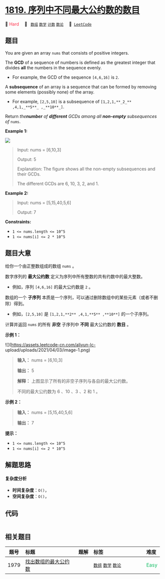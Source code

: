# [1819. 序列中不同最大公约数的数目](https://leetcode.com/problems/number-of-different-subsequences-gcds)

🔴 <font color=#ff334b>Hard</font>&emsp; 🔖&ensp; [`数组`](/leetcode/outline/tag/array.md) [`数学`](/leetcode/outline/tag/math.md) [`计数`](/leetcode/outline/tag/counting.md) [`数论`](/leetcode/outline/tag/number-theory.md)&emsp; 🔗&ensp;[`LeetCode`](https://leetcode.com/problems/number-of-different-subsequences-gcds)


## 题目

You are given an array `nums` that consists of positive integers.

The **GCD** of a sequence of numbers is defined as the greatest integer that
divides **all** the numbers in the sequence evenly.

  * For example, the GCD of the sequence `[4,6,16]` is `2`.

A **subsequence** of an array is a sequence that can be formed by removing
some elements (possibly none) of the array.

  * For example, `[2,5,10]` is a subsequence of `[1,2,1,**_2_** ,4,1,_**5**_ ,_**10**_]`.

Return _the**number** of **different** GCDs among all **non-empty**
subsequences of_ `nums`.



**Example 1:**

![](https://assets.leetcode.com/uploads/2021/03/17/image-1.png)

> Input: nums = [6,10,3]
> 
> Output: 5
> 
> Explanation: The figure shows all the non-empty subsequences and their GCDs.
> 
> The different GCDs are 6, 10, 3, 2, and 1.

**Example 2:**

> Input: nums = [5,15,40,5,6]
> 
> Output: 7

**Constraints:**

  * `1 <= nums.length <= 10^5`
  * `1 <= nums[i] <= 2 * 10^5`


## 题目大意

给你一个由正整数组成的数组 `nums` 。

数字序列的 **最大公约数** 定义为序列中所有整数的共有约数中的最大整数。

  * 例如，序列 `[4,6,16]` 的最大公约数是 `2` 。

数组的一个 **子序列** 本质是一个序列，可以通过删除数组中的某些元素（或者不删除）得到。

  * 例如，`[2,5,10]` 是 `[1,2,1,**2** ,4,1,**5** ,**10**]` 的一个子序列。

计算并返回 `nums` 的所有 **非空** 子序列中 **不同** 最大公约数的 **数目** 。

**示例 1：**

![](https://assets.leetcode-cn.com/aliyun-lc-
upload/uploads/2021/04/03/image-1.png)

> 
> 
> 
> 
> 
> **输入：** nums = [6,10,3]
> 
> **输出：** 5
> 
> **解释：** 上图显示了所有的非空子序列与各自的最大公约数。
> 
> 不同的最大公约数为 6 、10 、3 、2 和 1 。
> 
> 

**示例 2：**

> 
> 
> 
> 
> 
> **输入：** nums = [5,15,40,5,6]
> 
> **输出：** 7
> 
> 

**提示：**

  * `1 <= nums.length <= 10^5`
  * `1 <= nums[i] <= 2 * 10^5`


## 解题思路

#### 复杂度分析

- **时间复杂度**：`O()`，
- **空间复杂度**：`O()`，

## 代码

```javascript

```

## 相关题目

| 题号 | 标题 | 题解 | 标签 | 难度 |
| :------: | :------ | :------: | :------ | :------ |
| 1979 | [找出数组的最大公约数](https://leetcode.com/problems/find-greatest-common-divisor-of-array) |  |  [`数组`](/leetcode/outline/tag/array.md) [`数学`](/leetcode/outline/tag/math.md) [`数论`](/leetcode/outline/tag/number-theory.md) | <font color=#15bd66>Easy</font> |

<style>
.blue {
    background-color: #096dd9;
    padding: 0.25rem 0.5rem;
    margin: 0;
    font-size: 0.85em;
    border-radius: 3px;
    color: white;
    font-weight: 500;
}
table th:first-of-type { width: 10%; }
table th:nth-of-type(2) { width: 35%; }
table th:nth-of-type(3) { width: 10%; }
table th:nth-of-type(4) { width: 35%; }
table th:nth-of-type(5) { width: 10%; }
</style>
